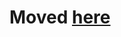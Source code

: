 # Moved [here](https://github.com/benjamin-hodgson/BuildScripts/tree/main/Benjamin.Pizza.BuildScripts/build/DocFXTemplate)
